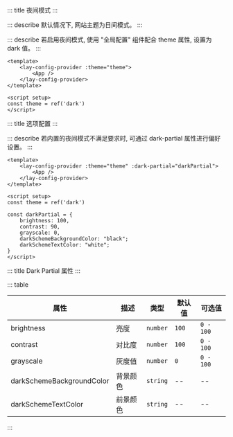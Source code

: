 ::: title 夜间模式
:::

::: describe 默认情况下, 网站主题为日间模式。
:::

::: describe 若启用夜间模式, 使用 "全局配置" 组件配合 theme 属性, 设置为 dark 值。
:::

```vue
<template>
    <lay-config-provider :theme="theme">
        <App />
    </lay-config-provider>
</template>

<script setup>
const theme = ref('dark')
</script>
```

::: title 选项配置
:::

::: describe 若内置的夜间模式不满足要求时, 可通过 dark-partial 属性进行偏好设置。
:::

```vue
<template>
    <lay-config-provider :theme="theme" :dark-partial="darkPartial">
        <App />
    </lay-config-provider>
</template>

<script setup>
const theme = ref('dark')

const darkPartial = {
    brightness: 100,
    contrast: 90,
    grayscale: 0,
    darkSchemeBackgroundColor: "black";
    darkSchemeTextColor: "white";
}
</script>
```

::: title  Dark Partial 属性
:::

::: table

| 属性        | 描述     | 类型    | 默认值    | 可选值                             |
| ----------- | -------- | ------- | --------- | ---------------------------------- |
| brightness        | 亮度     | `number`  | `100` | `0 - 100` |
| contrast        | 对比度     | `number`  | `100` | `0 - 100` |
| grayscale        | 灰度值     | `number`  | `0` | `0 - 100` |
| darkSchemeBackgroundColor  | 背景颜色   | `string`  | -- | -- |
| darkSchemeTextColor        | 前景颜色   | `string`  | -- | -- |

:::